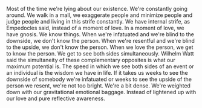  Most of the time we're lying about our existence. We're constantly going around. We walk in a mall, we exaggerate people and minimize people and judge people and living in this strife constantly. We have internal strife, as Empedocles said, instead of a moment of love. In a moment of love, we have gnosis. We know things. When we're infatuated and we're blind to the downside, we don't know the person. When we're resentful and we're blind to the upside, we don't know the person. When we love the person, we get to know the person. We get to see both sides simultaneously. Wilhelm Watt said the simultaneity of these complementary opposites is what our maximum potential is. The speed in which we see both sides of an event or an individual is the wisdom we have in life. If it takes us weeks to see the downside of somebody we're infatuated or weeks to see the upside of the person we resent, we're not too bright. We're a bit dense. We're weighted down with our gravitational emotional baggage. Instead of lightened up with our love and pure reflective awareness.